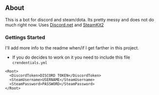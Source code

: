 ## About

This is a bot for discord and steam/dota. Its pretty messy and does not do much right now. Uses [Discord.net](https://github.com/discord-net/Discord.Net) and [SteamKit2](https://github.com/SteamRE/SteamKit/blob/master/Samples/10.DotaMatchRequest/DotaClient.cs)

### Gettings Started

I'll add more info to the readme when/if I get farther in this project.
* If you do decides to work on it you need to include this file `crendentials.yml`

```
<Root>
  <DiscordToken>DISCORD TOKEN</DiscordToken>
  <SteamUsername>USERNAME</SteamUsername>
  <SteamPassword>PASSWORD</SteamPassword>
</Root>
```
